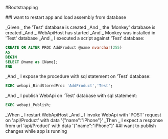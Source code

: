 #Bootstrapping

##I want to restart app and load assembly from database

_Given _ the 'Test' database is created
_And _ the 'Monkey' database is created
_And _ WebApiHost has started
_And _ Monkey was installed in 'Test' database
_And _ I executed a script against 'Test' database:
```Sql
CREATE OR ALTER PROC AddProduct @name nvarchar(255)
AS
BEGIN
SELECT @name as [Name];
END
```
_And _ I expose the procedure with sql statement on 'Test' database:
```Sql
EXEC webapi_BindStoredProc 'AddProduct','Test';
```
_And _ I publish WebApi on 'Test' database with sql statement:
```Sql
EXEC webapi_Publish;
```
_When _ I restart WebApiHost
_And _ I invoke WebApi with 'POST' request on 'api/Product' with data '{"name":"iPhone"}'
_Then _ I expect a response from url 'api/Product' with data '{"name":"iPhone"}'
##I want to publish changes while app is running

